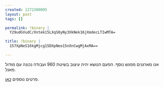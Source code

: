 ```yaml
--- 
created: 1272300005
layout: post
tags: []

permalink: !binary |
  Y29udGVudC/Xntek15LXqS0yNy3XkNek16jXmdecLTIwMTA=

title: !binary |
  157XpNeS16kgMjcg15DXpNeo15nXnCwgMjAxMA==

---
```

אנו מארגנים מפגש נוסף. הפעם הנושא יהיה עיצוב בשיטת 960 ועבודה נכונה עם מודול פאנל.

פרטים נוספים <a href="http://www.drupal.org.il/content/%D7%94%D7%A6%D7%A2%D7%94-%D7%9C%D7%9E%D7%A4%D7%92%D7%A9-27-%D7%90%D7%A4%D7%A8%D7%99%D7%9C-2010">כאן</a>.

